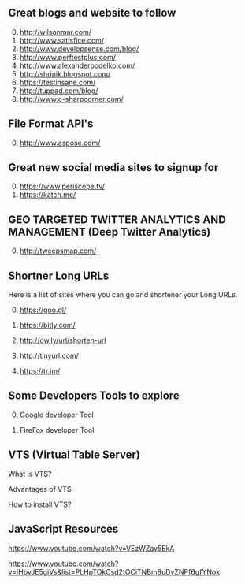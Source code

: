 ## Great blogs and website to follow 

0. http://wilsonmar.com/
0. http://www.satisfice.com/
0. http://www.developsense.com/blog/
0. http://www.perftestplus.com/
0. http://www.alexanderpodelko.com/
0. http://shrinik.blogspot.com/
0. https://testinsane.com/
0. http://tuppad.com/blog/
0. http://www.c-sharpcorner.com/

## File Format API's

0. http://www.aspose.com/ 


## Great new social media sites to signup for

0. https://www.periscope.tv/
0. https://katch.me/

## GEO TARGETED TWITTER ANALYTICS AND MANAGEMENT (Deep Twitter Analytics)

0. http://tweepsmap.com/


## Shortner Long URLs

Here is a list of sites where you can go and shortener your Long URLs.

0. https://goo.gl/

0. https://bitly.com/

0. http://ow.ly/url/shorten-url

0. http://tinyurl.com/

0. https://tr.im/


## Some Developers Tools to explore

0. Google developer Tool

0. FireFox developer Tool

## VTS (Virtual Table Server)

What is VTS?

Advantages of VTS

How to install VTS?

## JavaScript Resources

https://www.youtube.com/watch?v=VEzWZav5EkA

https://www.youtube.com/watch?v=IHbvJE5giVs&list=PLHpTOkCsd2tOCiTNBm8uDvZNPf6gfYNok
 

